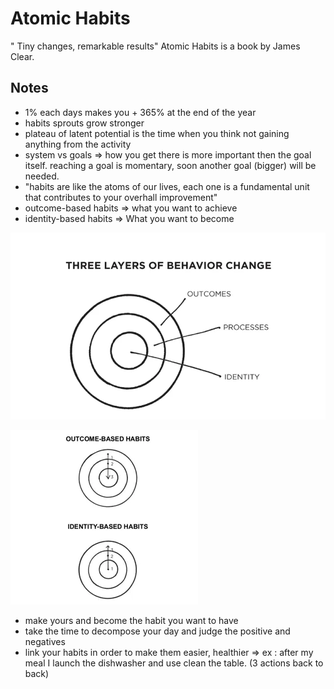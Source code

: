 # Atomic Habits

" Tiny changes, remarkable results" Atomic Habits is a book by James Clear.

## Notes

- 1% each days makes you + 365% at the end of the year
- habits sprouts grow stronger
- plateau of latent potential is the time when you think not gaining anything from the activity
- system vs goals => how you get there is more important then the goal itself. reaching a goal is momentary, soon another goal (bigger) will be needed.
- "habits are like the atoms of our lives, each one is a fundamental  unit that contributes to your overhall improvement"
- outcome-based habits => what you want to achieve
- identity-based habits => What you want to become

![three layers of change](image.png)

![alt text](image-1.png)

- make yours and become the habit you want to have
- take the time to decompose your day and judge the positive and negatives
- link your habits in order to make them easier, healthier => ex : after my meal I launch the dishwasher and use clean the table. (3 actions back to back)